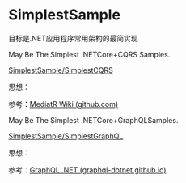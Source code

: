 # SimplestSample

目标是.NET应用程序常用架构的最简实现



May Be The Simplest .NETCore+CQRS Samples.

[SimplestSample/SimplestCQRS](https://github.com/amerina/SimplestSample/tree/main/SimplestCQRS)

思想：



参考：[MediatR Wiki (github.com)](https://github.com/jbogard/MediatR/wiki)



May Be The Simplest .NETCore+GraphQLSamples.

[SimplestSample/SimplestGraphQL](https://github.com/amerina/SimplestSample/tree/main/SimplestGraphQL)

思想：



参考：[GraphQL .NET (graphql-dotnet.github.io)](https://graphql-dotnet.github.io/docs/getting-started/installation)
